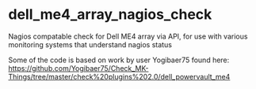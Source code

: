 # dell_me4_array_nagios_check
Nagios compatable check for Dell ME4 array via API, for use with various monitoring systems that understand nagios status

Some of the code is based on work by user Yogibaer75 found here:
https://github.com/Yogibaer75/Check_MK-Things/tree/master/check%20plugins%202.0/dell_powervault_me4

